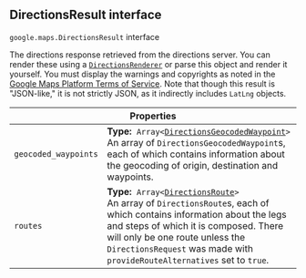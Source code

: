 <h2 id="DirectionsResult"> DirectionsResult interface </h2><p>
<code><span itemprop="path">google.maps</span>.<span itemprop="name">DirectionsResult</span></code>
interface
</p><p>The directions response retrieved from the directions server. You can render these using a <code><a href="https://github.com/amenadiel/google-maps-documentation/blob/master/docs/DirectionsRenderer.md">DirectionsRenderer</a></code> or parse this object and render it yourself. You must display the warnings and copyrights as noted in the <a href="https://developers.google.com/maps/terms">Google Maps Platform Terms of Service</a>. Note that though this result is "JSON-like," it is not strictly JSON, as it indirectly includes <code>LatLng</code> objects.</p><div class="devsite-table-wrapper"><table class="properties responsive" summary="interface DirectionsResult - Properties">
<thead>
<tr><th colspan="2">Properties</th>
</tr></thead>
<tbody>
<tr id="DirectionsResult.geocoded_waypoints">
<td><code><span>geocoded_waypoints</span></code></td>
<td><div><strong>Type:</strong>&nbsp; <code>Array&lt;<a href="https://github.com/amenadiel/google-maps-documentation/blob/master/docs/DirectionsGeocodedWaypoint.md">DirectionsGeocodedWaypoint</a>&gt;</code></div>
<div class="desc">An array of <code>DirectionsGeocodedWaypoint</code>s, each of which contains information about the geocoding of origin, destination and waypoints.</div></td>
</tr>
<tr id="DirectionsResult.routes">
<td><code><span>routes</span></code></td>
<td><div><strong>Type:</strong>&nbsp; <code>Array&lt;<a href="https://github.com/amenadiel/google-maps-documentation/blob/master/docs/DirectionsRoute.md">DirectionsRoute</a>&gt;</code></div>
<div class="desc">An array of <code>DirectionsRoute</code>s, each of which contains information about the legs and steps of which it is composed. There will only be one route unless the <code>DirectionsRequest</code> was made with <code>provideRouteAlternatives</code> set to <code>true</code>.</div></td>
</tr>
</tbody>
</table></div>